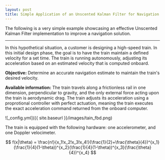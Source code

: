 ```yaml
---
layout: post
title: Simple Application of an Unscented Kalman Filter for Navigation
---
```


The following is a very simple example showcasing an effective Unscented Kalman Filter implementation to improve a navigation solution.

***

In this hypothetical situation, a customer is designing a high-speed train. In this initial design phase, the goal is to have the train maintain a defined velocity for a set time. The train is running autonomously, adjusting its acceleration based on an estimated velocity that is computed onboard. 

__Objective:__ Determine an accurate navigation estimate to maintain the train's desired velocity.

__Available information:__ The train travels along a frictionless rail in one dimension, perpendicular to gravity, and the only external force acting upon the train is aerodynamic drag. The train adjusts its acceleration using a proprotional controller with perfect actuation, meaning the train executes the exact acceleration command returned from the onboard computer.

![_config.yml]({{ site.baseurl }}/images/tain_fbd.png)

The train is equipped with the following hardware: one accelerometer, and one Doppler velocimeter. 

   $$ f(x|\theta) = \frac{n!}{x_1!x_2!x_3!x_4!}(\frac{1}{2}+\frac{\theta}{4})^{x_1}(\frac{1}{4}(1-\theta))^{x_2}(\frac{1}{4}(1-\theta))^{x_3}(\frac{\theta}{4})^{x_4} $$
